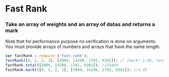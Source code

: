 # Fast Rank
### Take an array of weights and an array of datas and returns a mark

Note that for performance purpose no verification is done on arguments. You must provide arrays of numbers and arrays that have the same length.

```javascript
var fastRank = require ('fast-rank');
fastRank([0, 1, 2, 3], [3004, 14298, 1781, 6361]); // {mark: 1.45, total: 25444}
fastRank.total([3004, 14298, 1781, 6361]); //25444
fastRank.mark(([0, 1, 2, 3], [3004, 14298, 1781, 6361]); //1.45
```